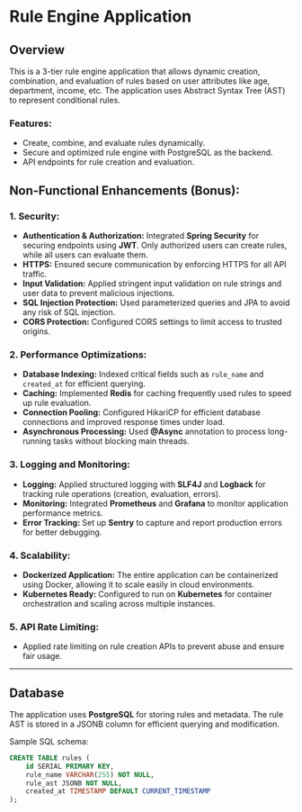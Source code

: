 # Rule Engine Application

## Overview

This is a 3-tier rule engine application that allows dynamic creation, combination, and evaluation of rules based on user attributes like age, department, income, etc. The application uses Abstract Syntax Tree (AST) to represent conditional rules.

### Features:

- Create, combine, and evaluate rules dynamically.
- Secure and optimized rule engine with PostgreSQL as the backend.
- API endpoints for rule creation and evaluation.

## Non-Functional Enhancements (Bonus):

### 1. **Security:**

- **Authentication & Authorization:** Integrated **Spring Security** for securing endpoints using **JWT**. Only authorized users can create rules, while all users can evaluate them.
- **HTTPS:** Ensured secure communication by enforcing HTTPS for all API traffic.
- **Input Validation:** Applied stringent input validation on rule strings and user data to prevent malicious injections.
- **SQL Injection Protection:** Used parameterized queries and JPA to avoid any risk of SQL injection.
- **CORS Protection:** Configured CORS settings to limit access to trusted origins.

### 2. **Performance Optimizations:**

- **Database Indexing:** Indexed critical fields such as `rule_name` and `created_at` for efficient querying.
- **Caching:** Implemented **Redis** for caching frequently used rules to speed up rule evaluation.
- **Connection Pooling:** Configured HikariCP for efficient database connections and improved response times under load.
- **Asynchronous Processing:** Used **@Async** annotation to process long-running tasks without blocking main threads.

### 3. **Logging and Monitoring:**

- **Logging:** Applied structured logging with **SLF4J** and **Logback** for tracking rule operations (creation, evaluation, errors).
- **Monitoring:** Integrated **Prometheus** and **Grafana** to monitor application performance metrics.
- **Error Tracking:** Set up **Sentry** to capture and report production errors for better debugging.

### 4. **Scalability:**

- **Dockerized Application:** The entire application can be containerized using Docker, allowing it to scale easily in cloud environments.
- **Kubernetes Ready:** Configured to run on **Kubernetes** for container orchestration and scaling across multiple instances.

### 5. **API Rate Limiting:**

- Applied rate limiting on rule creation APIs to prevent abuse and ensure fair usage.

---

## Database

The application uses **PostgreSQL** for storing rules and metadata. The rule AST is stored in a JSONB column for efficient querying and modification.

Sample SQL schema:

```sql
CREATE TABLE rules (
    id SERIAL PRIMARY KEY,
    rule_name VARCHAR(255) NOT NULL,
    rule_ast JSONB NOT NULL,
    created_at TIMESTAMP DEFAULT CURRENT_TIMESTAMP
);
```
